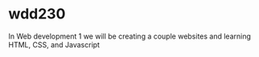 # wdd230
In Web development 1 we will be creating a couple websites and learning HTML, CSS, and Javascript
